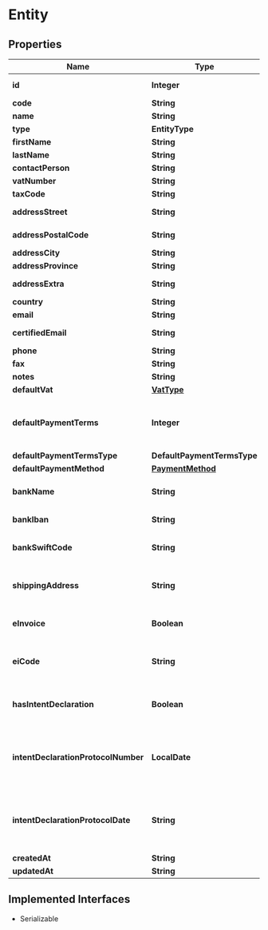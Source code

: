 

# Entity



## Properties

| Name | Type | Description | Notes |
|------------ | ------------- | ------------- | -------------|
|**id** | **Integer** | Unique identifier |  [optional] |
|**code** | **String** | Code. |  [optional] |
|**name** | **String** | Name |  [optional] |
|**type** | **EntityType** |  |  [optional] |
|**firstName** | **String** | First name. |  [optional] |
|**lastName** | **String** | Last name. |  [optional] |
|**contactPerson** | **String** |  |  [optional] |
|**vatNumber** | **String** | Vat number |  [optional] |
|**taxCode** | **String** | Tax code. |  [optional] |
|**addressStreet** | **String** | Street address. |  [optional] |
|**addressPostalCode** | **String** | Postal code. |  [optional] |
|**addressCity** | **String** | City. |  [optional] |
|**addressProvince** | **String** | Province. |  [optional] |
|**addressExtra** | **String** | Address extra info. |  [optional] |
|**country** | **String** | Country |  [optional] |
|**email** | **String** | Email. |  [optional] |
|**certifiedEmail** | **String** | Certified email. |  [optional] |
|**phone** | **String** | Phone. |  [optional] |
|**fax** | **String** | Fax. |  [optional] |
|**notes** | **String** | Extra notes. |  [optional] |
|**defaultVat** | [**VatType**](VatType.md) |  |  [optional] |
|**defaultPaymentTerms** | **Integer** | [Only for client] Default payment terms. |  [optional] |
|**defaultPaymentTermsType** | **DefaultPaymentTermsType** |  |  [optional] |
|**defaultPaymentMethod** | [**PaymentMethod**](PaymentMethod.md) |  |  [optional] |
|**bankName** | **String** | [Only for client] Bank name. |  [optional] |
|**bankIban** | **String** | [Only for client] Iban. |  [optional] |
|**bankSwiftCode** | **String** | [Only for client] Bank swift code. |  [optional] |
|**shippingAddress** | **String** | [Only for client] Shipping address. |  [optional] |
|**eInvoice** | **Boolean** | [Only for client] Use e-invoices. |  [optional] |
|**eiCode** | **String** | [Only for client] E-invoices code. |  [optional] |
|**hasIntentDeclaration** | **Boolean** | [Only for client] Has intent declaration. |  [optional] |
|**intentDeclarationProtocolNumber** | **LocalDate** | [Only for client] Intent declaration protocol number. |  [optional] |
|**intentDeclarationProtocolDate** | **String** | [Only for client] Intent declaration protocol date. |  [optional] |
|**createdAt** | **String** |  |  [optional] |
|**updatedAt** | **String** |  |  [optional] |


## Implemented Interfaces

* Serializable


